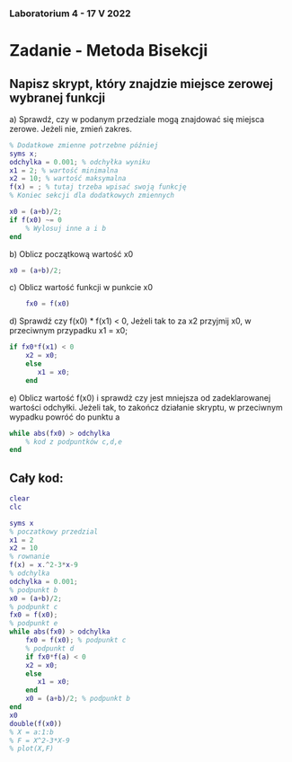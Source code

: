 ### Laboratorium 4 - 17 V 2022
# Zadanie  - Metoda Bisekcji
## Napisz skrypt, który znajdzie miejsce zerowej wybranej funkcji
a) Sprawdź, czy w podanym przedziale mogą znajdować się miejsca zerowe. Jeżeli nie, zmień zakres.
```matlab
% Dodatkowe zmienne potrzebne później
syms x;
odchylka = 0.001; % odchyłka wyniku
x1 = 2; % wartość minimalna
x2 = 10; % wartość maksymalna
f(x) = ; % tutaj trzeba wpisać swoją funkcję
% Koniec sekcji dla dodatkowych zmiennych

x0 = (a+b)/2;
if f(x0) ~= 0
    % Wylosuj inne a i b
end
```
b) Oblicz początkową wartość x0
```matlab
x0 = (a+b)/2;
```
c) Oblicz wartość funkcji w punkcie x0
```matlab
    fx0 = f(x0)
```
d) Sprawdź czy f(x0) * f(x1) < 0, Jeżeli tak to za x2 przyjmij x0, w przeciwnym przypadku x1 = x0;
```matlab
if fx0*f(x1) < 0
    x2 = x0;
    else
       x1 = x0;
    end
```
e) Oblicz wartość f(x0) i sprawdż czy jest mniejsza od zadeklarowanej wartości odchyłki. Jeżeli tak, to zakończ działanie skryptu, w przeciwnym wypadku powróć do punktu a
```matlab
while abs(fx0) > odchylka
    % kod z podpuntków c,d,e
end
```
## Cały kod:
```matlab
clear
clc

syms x
% poczatkowy przedzial
x1 = 2
x2 = 10
% rownanie
f(x) = x.^2-3*x-9
% odchylka
odchylka = 0.001;
% podpunkt b
x0 = (a+b)/2;
% podpunkt c
fx0 = f(x0);
% podpunkt e
while abs(fx0) > odchylka
    fx0 = f(x0); % podpunkt c
    % podpunkt d
    if fx0*f(a) < 0
    x2 = x0;
    else
       x1 = x0;
    end
    x0 = (a+b)/2; % podpunkt b
end
x0
double(f(x0))
% X = a:1:b
% F = X^2-3*X-9
% plot(X,F)


```